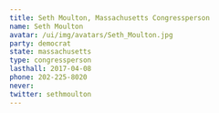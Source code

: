 ```yaml
---
title: Seth Moulton, Massachusetts Congressperson
name: Seth Moulton
avatar: /ui/img/avatars/Seth_Moulton.jpg
party: democrat
state: massachusetts
type: congressperson
lasthall: 2017-04-08
phone: 202-225-8020
never: 
twitter: sethmoulton
---
```

